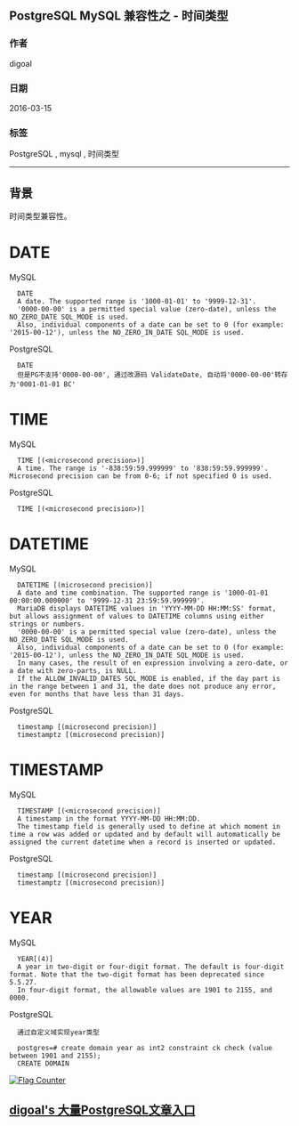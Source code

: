 ## PostgreSQL MySQL 兼容性之 - 时间类型  
          
### 作者                                                       
digoal     
            
### 日期       
2016-03-15       
        
### 标签     
PostgreSQL , mysql , 时间类型       
          
----    
             
## 背景    
时间类型兼容性。  
  
# DATE    
MySQL   
  
```  
  DATE  
  A date. The supported range is '1000-01-01' to '9999-12-31'.  
  '0000-00-00' is a permitted special value (zero-date), unless the NO_ZERO_DATE SQL_MODE is used.  
  Also, individual components of a date can be set to 0 (for example: '2015-00-12'), unless the NO_ZERO_IN_DATE SQL_MODE is used.  
```  
  
PostgreSQL    
  
```  
  DATE  
  但是PG不支持'0000-00-00', 通过改源码 ValidateDate, 自动将'0000-00-00'转存为'0001-01-01 BC'  
```  
  
# TIME    
MySQL    
  
```  
  TIME [(<microsecond precision>)]  
  A time. The range is '-838:59:59.999999' to '838:59:59.999999'. Microsecond precision can be from 0-6; if not specified 0 is used.   
```  
  
PostgreSQL    
  
```  
  TIME [(<microsecond precision>)]  
```  
  
# DATETIME  
MySQL    
  
```  
  DATETIME [(microsecond precision)]  
  A date and time combination. The supported range is '1000-01-01 00:00:00.000000' to '9999-12-31 23:59:59.999999'.   
  MariaDB displays DATETIME values in 'YYYY-MM-DD HH:MM:SS' format, but allows assignment of values to DATETIME columns using either strings or numbers.  
  '0000-00-00' is a permitted special value (zero-date), unless the NO_ZERO_DATE SQL_MODE is used.   
  Also, individual components of a date can be set to 0 (for example: '2015-00-12'), unless the NO_ZERO_IN_DATE SQL_MODE is used.   
  In many cases, the result of en expression involving a zero-date, or a date with zero-parts, is NULL.   
  If the ALLOW_INVALID_DATES SQL_MODE is enabled, if the day part is in the range between 1 and 31, the date does not produce any error, even for months that have less than 31 days.  
```  
  
PostgreSQL    
  
```  
  timestamp [(microsecond precision)]  
  timestamptz [(microsecond precision)]  
```  
  
# TIMESTAMP  
MySQL    
  
```  
  TIMESTAMP [(<microsecond precision)]  
  A timestamp in the format YYYY-MM-DD HH:MM:DD.  
  The timestamp field is generally used to define at which moment in time a row was added or updated and by default will automatically be assigned the current datetime when a record is inserted or updated.  
```  
  
PostgreSQL    
  
```  
  timestamp [(microsecond precision)]  
  timestamptz [(microsecond precision)]  
```  
  
# YEAR  
MySQL    
  
```  
  YEAR[(4)]  
  A year in two-digit or four-digit format. The default is four-digit format. Note that the two-digit format has been deprecated since 5.5.27.  
  In four-digit format, the allowable values are 1901 to 2155, and 0000.  
```  
  
PostgreSQL    
  
```  
  通过自定义域实现year类型  
  
  postgres=# create domain year as int2 constraint ck check (value between 1901 and 2155);  
  CREATE DOMAIN  
```  
  
<a rel="nofollow" href="http://info.flagcounter.com/h9V1"  ><img src="http://s03.flagcounter.com/count/h9V1/bg_FFFFFF/txt_000000/border_CCCCCC/columns_2/maxflags_12/viewers_0/labels_0/pageviews_0/flags_0/"  alt="Flag Counter"  border="0"  ></a>  
  
  
  
  
  
  
## [digoal's 大量PostgreSQL文章入口](https://github.com/digoal/blog/blob/master/README.md "22709685feb7cab07d30f30387f0a9ae")
  
